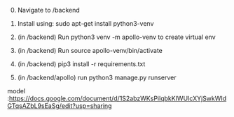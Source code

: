 0. Navigate to /backend



1. Install using: sudo apt-get install python3-venv



2. (in /backend) Run python3 venv -m apollo-venv to create virtual env 



3. (in /backend) Run source apollo-venv/bin/activate



4. (in /backend) pip3 install -r requirements.txt



5. (in /backend/apollo) run python3 manage.py runserver

model :https://docs.google.com/document/d/1S2abzWKsPilqbkKIWUIcXYjSwkWIdGTqsAZbL9sEaSg/edit?usp=sharing